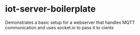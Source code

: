 # iot-server-boilerplate
Demonstrates a basic setup for a webserver that handles MQTT communication and uses socket.io to pass it to cients
